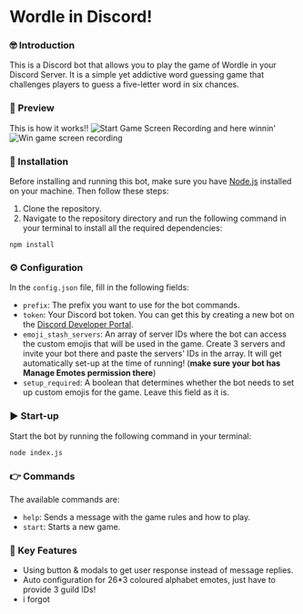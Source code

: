 # Wordle in Discord!

### 🤓 Introduction
This is a Discord bot that allows you to play the game of Wordle in your Discord Server. It is a simple yet addictive word guessing game that challenges players to guess a five-letter word in six chances.

### 🎥 Preview
This is how it works!!
![Start Game Screen Recording](https://media.discordapp.net/attachments/1099873225778929727/1100884959020986439/ezgif-1-b4d6977096.gif)
and here winnin'
![Win game screen recording](https://media.discordapp.net/attachments/1099873225778929727/1100884959499145306/ezgif-1-92c5b2fe36.gif)

### 🚀 Installation
Before installing and running this bot, make sure you have [Node.js](https://nodejs.org/) installed on your machine. Then follow these steps:
1. Clone the repository.
2. Navigate to the repository directory and run the following command in your terminal to install all the required dependencies:
```
npm install
```

### ⚙️ Configuration
In the `config.json` file, fill in the following fields:
* `prefix`: The prefix you want to use for the bot commands.
* `token`: Your Discord bot token. You can get this by creating a new bot on the [Discord Developer Portal](https://discord.com/developers/applications).
* `emoji_stash_servers`: An array of server IDs where the bot can access the custom emojis that will be used in the game. Create 3 servers and invite your bot there and paste the servers' IDs in the array. It will get automatically set-up at the time of running! (**make sure your bot has Manage Emotes permission there**)
* `setup_required`: A boolean that determines whether the bot needs to set up custom emojis for the game. Leave this field as it is.

### ▶️ Start-up
Start the bot by running the following command in your terminal:
```
node index.js
```

### 👉 Commands 
The available commands are:
* `help`: Sends a message with the game rules and how to play.
* `start`: Starts a new game.

### 🔑 Key Features
- Using button & modals to get user response instead of message replies.
- Auto configuration for 26*3 coloured alphabet emotes, just have to provide 3 guild IDs!
- i forgot